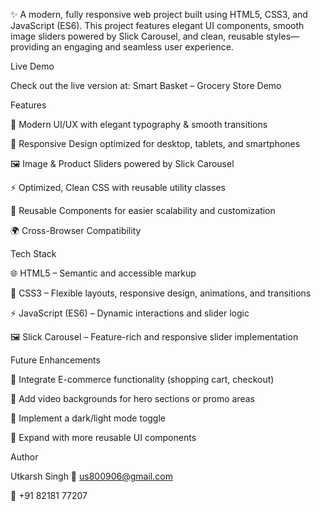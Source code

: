 ✨ A modern, fully responsive web project built using HTML5, CSS3, and JavaScript (ES6).
This project features elegant UI components, smooth image sliders powered by Slick Carousel, and clean, reusable styles—providing an engaging and seamless user experience.

Live Demo

Check out the live version at: Smart Basket – Grocery Store Demo

Features

🎨 Modern UI/UX with elegant typography & smooth transitions

📱 Responsive Design optimized for desktop, tablets, and smartphones

🖼️ Image & Product Sliders powered by Slick Carousel

⚡ Optimized, Clean CSS with reusable utility classes

🔄 Reusable Components for easier scalability and customization

🌍 Cross-Browser Compatibility

Tech Stack

🌐 HTML5 – Semantic and accessible markup

🎨 CSS3 – Flexible layouts, responsive design, animations, and transitions

⚡ JavaScript (ES6) – Dynamic interactions and slider logic

🖼️ Slick Carousel – Feature-rich and responsive slider implementation

Future Enhancements

🛒 Integrate E-commerce functionality (shopping cart, checkout)

🎥 Add video backgrounds for hero sections or promo areas

🌙 Implement a dark/light mode toggle

🧩 Expand with more reusable UI components

Author

Utkarsh Singh
📧 us800906@gmail.com

📱 +91 82181 77207
